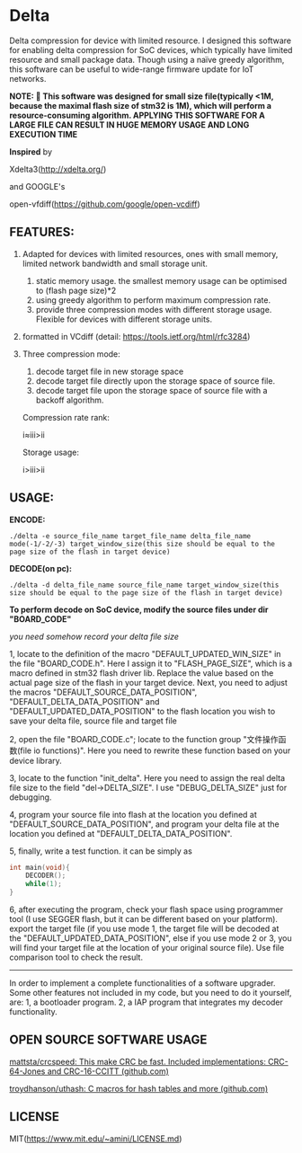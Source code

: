 # Delta
Delta compression for device with limited resource. I designed this software for enabling delta compression for SoC devices, which typically have limited resource and small package data. Though using a naïve greedy algorithm, this software can be useful to wide-range firmware update for IoT networks. 

**NOTE: :clown_face: This software was designed for small size file(typically <1M, because the maximal flash size of stm32 is 1M), which will perform a resource-consuming algorithm. APPLYING THIS SOFTWARE FOR A LARGE FILE CAN RESULT IN HUGE MEMORY USAGE AND LONG EXECUTION TIME** 

**Inspired** by 

Xdelta3(http://xdelta.org/)

and GOOGLE's

open-vfdiff(https://github.com/google/open-vcdiff)

## FEATURES:

1. Adapted for devices with limited resources, ones with small memory, limited network bandwidth and small storage unit.

   1. static memory usage. the smallest memory usage can be optimised to (flash page size)*2
   2. using greedy algorithm to perform maximum compression rate.
   3. provide three compression modes with different storage usage. Flexible for devices with different storage units.

2. formatted in VCdiff (detail: https://tools.ietf.org/html/rfc3284)

3. Three compression mode:

   1. decode target file in new storage space
   2. decode target file directly upon the storage space of source file.
   3. decode target file upon the storage space of source file with a backoff algorithm.

   Compression rate rank:

   i≈iii>ii

   Storage usage:

   i>iii>ii

## USAGE:

**ENCODE:**

```
./delta -e source_file_name target_file_name delta_file_name mode(-1/-2/-3) target_window_size(this size should be equal to the page size of the flash in target device)
```

**DECODE(on pc):**

```
./delta -d delta_file_name source_file_name target_window_size(this size should be equal to the page size of the flash in target device)
```

**To perform decode on SoC device, modify the source files under dir "BOARD_CODE"**

*you need somehow record your delta file size*

1, locate to the definition of the macro "DEFAULT_UPDATED_WIN_SIZE" in the file "BOARD_CODE.h".  Here I assign it to "FLASH_PAGE_SIZE", which is a macro defined in stm32 flash driver lib. Replace the value based on the actual page size of the flash in your target device. Next, you need to adjust the macros "DEFAULT_SOURCE_DATA_POSITION", "DEFAULT_DELTA_DATA_POSITION" and "DEFAULT_UPDATED_DATA_POSITION" to the flash location you wish to save your delta file, source file and target file

2, open the file "BOARD_CODE.c"; locate to the function group "文件操作函数(file io functions)". Here you need to rewrite these function based on your device library.

3, locate to the function "init_delta". Here you need to assign the real delta file size to the field "del->DELTA_SIZE". I use "DEBUG_DELTA_SIZE" just for debugging.

4, program your source file into flash at the location you defined at "DEFAULT_SOURCE_DATA_POSITION", and program your delta file at the location you defined at "DEFAULT_DELTA_DATA_POSITION". 

5, finally, write a test function. it can be simply as 

```c
int main(void){
    DECODER();
    while(1);
}
```

6, after executing the program, check your flash space using programmer tool (I use SEGGER flash, but it can be different based on your platform). export the target file (if you use mode 1, the target file will be decoded at the "DEFAULT_UPDATED_DATA_POSITION", else if you use mode 2 or 3, you will find your target file at the location of your original source file). Use file comparison tool to check the result.

**************************************************************

In order to implement a complete functionalities of a software upgrader. Some other features not included in my code, but you need to do it yourself, are: 1, a bootloader program. 2, a IAP program that integrates my decoder functionality. 

## OPEN SOURCE SOFTWARE USAGE

[mattsta/crcspeed: This make CRC be fast. Included implementations: CRC-64-Jones and CRC-16-CCITT (github.com)](https://github.com/mattsta/crcspeed)

[troydhanson/uthash: C macros for hash tables and more (github.com)](https://github.com/troydhanson/uthash)
## LICENSE

MIT(https://www.mit.edu/~amini/LICENSE.md)

